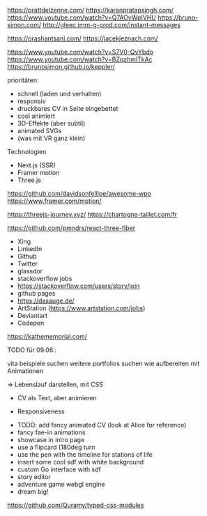 https://prattdelzenne.com/
https://karanpratapsingh.com/
https://www.youtube.com/watch?v=Q7AOvWpIVHU
https://bruno-simon.com/
http://gleec.imm-g-prod.com/instant-messages

https://prashantsani.com/
https://jacekjeznach.com/

https://www.youtube.com/watch?v=S7V0-QvYbdo
https://www.youtube.com/watch?v=BZqzhmlTkAc
https://brunosimon.github.io/keppler/

prioritäten:

- schnell (laden und verhalten)
- responsiv
- druckbares CV in Seite eingebettet
- cool animiert
- 3D-Effekte (aber subtil)
- animated SVGs
- (was mit VR ganz klein)

Technologien

- Next.js (SSR)
- Framer motion
- Three.js


https://github.com/davidsonfellipe/awesome-wpo
https://www.framer.com/motion/

https://threejs-journey.xyz/
https://chartogne-taillet.com/fr

https://github.com/pmndrs/react-three-fiber


- Xing
- LinkedIn
- Github
- Twitter
- glassdor
- stackoverflow jobs
- https://stackoverflow.com/users/story/join
- github pages
- https://dasauge.de/
- ArtStation (https://www.artstation.com/jobs)
- Deviantart
- Codepen

https://kathememorial.com/


TODO für 09.06.:

vita beispiele suchen
weitere portfolios suchen
wie aufbereiten mit Animationen

 => Lebenslauf darstellen, mit CSS

 - CV als Text, aber animieren
 + Responsiveness

- TODO: add fancy animated CV (look at Alice for reference)
- fancy fae-in animations
- showcase in intro page
- use a flipcard (180deg turn
- use the pen with the timeline for stations of life
- insert some cool sdf with white background
- custom Go interface with sdf
- story editor
- adventure game webgl engine
- dream big!


https://github.com/Quramy/typed-css-modules